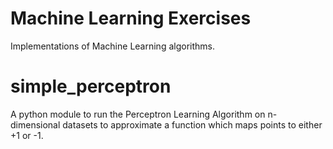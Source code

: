 # Machine Learning Exercises
Implementations of Machine Learning algorithms.


# simple_perceptron
A python module to run the Perceptron Learning Algorithm on n-dimensional datasets to approximate a function which maps points to either +1 or -1.
